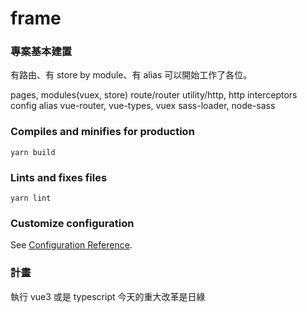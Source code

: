 # frame

### 專案基本建置

有路由、有 store by module、有 alias
可以開始工作了各位。

pages, modules(vuex, store)
route/router
utility/http, http interceptors
config alias
vue-router, vue-types, vuex
sass-loader, node-sass

### Compiles and minifies for production
```
yarn build
```

### Lints and fixes files
```
yarn lint
```

### Customize configuration
See [Configuration Reference](https://cli.vuejs.org/config/).

### 計畫

執行 vue3 或是 typescript
今天的重大改革是日綠
